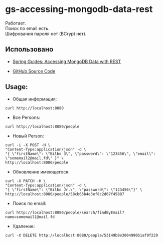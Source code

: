 # gs-accessing-mongodb-data-rest 

Работает.  
Поиск по email есть.  
Шифрования пароля нет (BCrypt нет).  

## Использовано

- [Spring Guides: Accessing MongoDB Data with REST](https://spring.io/guides/gs/accessing-mongodb-data-rest/)

- [GitHub Source Code](https://github.com/spring-guides/gs-accessing-mongodb-data-rest.git)

## Usage:

- Общая информация:
```
curl http://localhost:8080
```

- Все Persons:
```
curl http://localhost:8080/people
```

- Новый Person:   
```
curl -i -X POST -H \
"Content-Type:application/json" -d \
"{ \"firstName\": \"Bilbo 3\", \"password\": \"123456\", \"email\": \"somemail2@mail.fd\" }" \
http://localhost:8080/people
```

- Обновление имеющегося:
```
curl -X PATCH -H \
"Content-Type:application/json" -d \
"{ \"firstName\": \"Bilbo Jr.\", \"password\": \"123456\"}" \
http://localhost:8080/people/58cb65b4e3ef8c2d67f45887
```

- Поиск по email:
```
curl http://localhost:8080/people/search/findByEmail?name=somemail1@mail.fd
```

- Удаление:
```
curl -X DELETE http://localhost:8080/people/53149b8e3004990b1af9f229
```

